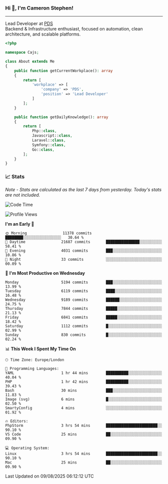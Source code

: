 ### Hi 👋, I'm Cameron Stephen!

---

Lead Developer at [PDS](https://prindatasolutions.co.uk)  
Backend & Infrastructure enthusiast, focused on automation, clean architecture, and scalable platforms.


```php
<?php

namespace Cajs;

class About extends Me
{
    public function getCurrentWorkplace(): array
    {
        return [
            'workplace' => [
                'company' => 'PDS',
                'position' => 'Lead Developer'
            ]
        ];
    }

    public function getDailyKnowledge(): array
    {
        return [
            Php::class,
            Javascript::class,
            Laravel::class,
            Symfony::class,
            Go::class,
        ];
    }
}
```

### 📈 Stats
<p><em>Note - Stats are calculated as the last 7 days from yesterday. Today's stats are not included.</em></p>


<!--START_SECTION:waka-->
![Code Time](http://img.shields.io/badge/Code%20Time-4%2C632%20hrs%2025%20mins-blue)

![Profile Views](http://img.shields.io/badge/Profile%20Views-0-blue)

**I'm an Early 🐤** 

```text
🌞 Morning                11378 commits       ████████░░░░░░░░░░░░░░░░░   30.64 % 
🌆 Daytime                21687 commits       ███████████████░░░░░░░░░░   58.41 % 
🌃 Evening                4031 commits        ███░░░░░░░░░░░░░░░░░░░░░░   10.86 % 
🌙 Night                  33 commits          ░░░░░░░░░░░░░░░░░░░░░░░░░   00.09 % 
```
📅 **I'm Most Productive on Wednesday** 

```text
Monday                   5194 commits        ███░░░░░░░░░░░░░░░░░░░░░░   13.99 % 
Tuesday                  6119 commits        ████░░░░░░░░░░░░░░░░░░░░░   16.48 % 
Wednesday                9189 commits        ██████░░░░░░░░░░░░░░░░░░░   24.75 % 
Thursday                 7844 commits        █████░░░░░░░░░░░░░░░░░░░░   21.13 % 
Friday                   6841 commits        █████░░░░░░░░░░░░░░░░░░░░   18.42 % 
Saturday                 1112 commits        █░░░░░░░░░░░░░░░░░░░░░░░░   02.99 % 
Sunday                   830 commits         █░░░░░░░░░░░░░░░░░░░░░░░░   02.24 % 
```


📊 **This Week I Spent My Time On** 

```text
🕑︎ Time Zone: Europe/London

💬 Programming Languages: 
YAML                     1 hr 44 mins        ██████████░░░░░░░░░░░░░░░   40.04 % 
PHP                      1 hr 42 mins        ██████████░░░░░░░░░░░░░░░   39.43 % 
Bash                     30 mins             ███░░░░░░░░░░░░░░░░░░░░░░   11.83 % 
Image (svg)              6 mins              █░░░░░░░░░░░░░░░░░░░░░░░░   02.50 % 
SmartyConfig             4 mins              ░░░░░░░░░░░░░░░░░░░░░░░░░   01.92 % 

🔥 Editors: 
PhpStorm                 3 hrs 54 mins       ███████████████████████░░   90.10 % 
VS Code                  25 mins             ██░░░░░░░░░░░░░░░░░░░░░░░   09.90 % 

💻 Operating System: 
Linux                    3 hrs 54 mins       ███████████████████████░░   90.10 % 
Mac                      25 mins             ██░░░░░░░░░░░░░░░░░░░░░░░   09.90 % 
```


 Last Updated on 09/08/2025 06:12:12 UTC
<!--END_SECTION:waka-->
